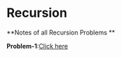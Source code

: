 # Recursion

**Notes of all Recursion Problems **

**Problem-1**:[Click here](https://leetcode.com/problems/string-to-integer-atoi/description/)
 
